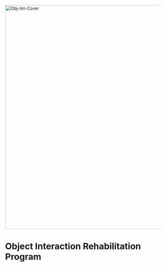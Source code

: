 <img width="726" alt="Obj-Int-Cover" src="https://github.com/Eli-Bro/Object-Interact/assets/78119596/3b733c69-aa91-461a-ae78-2e871286e118">

# Object Interaction Rehabilitation Program
